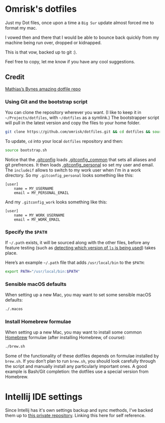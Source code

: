 # Omrisk's dotfiles
Just my Dot files, once upon a time a `Big Sur` update almost forced me to format my mac.

I vowed then and there that I would be able to bounce back quickly from my machine being run over, dropped or kidnapped.

This is that vow, backed up to git :).

Feel free to copy, let me know if you have any cool suggestions.

## Credit 
[Mathias’s Bynes amazing dotfile repo](https://github.com/mathiasbynens/dotfiles)

### Using Git and the bootstrap script

You can clone the repository wherever you want. (I like to keep it in `~/Projects/dotfiles`, with `~/dotfiles` as a symlink.) 
The bootstrapper script will pull in the latest version and copy the files to your home folder.

```bash
git clone https://github.com/omrisk/dotfiles.git && cd dotfiles && source bootstrap.sh
```

To update, `cd` into your local `dotfiles` repository and then:

```bash
source bootstrap.sh
```

Notice that the [.gitconfig](./.gitconfig) loads [.gitconfig_common](.gitconfig_common) that sets all aliases and git prefrences.
It then loads [.gitconfig_personal](.gitconfig_personal) so set my user and email.
The `includeif` allows to switch to my work user when I'm in a work directory.
So my `.gitconfig_personal` looks something like this:
```
[user]
	name = MY_USERNAME
	email = MY_PERSONAL_EMAIL

```
And my `.gitconfig_work` looks something like this:
```
[user]
	name = MY_WORK_USERNAME
	email = MY_WORK_EMAIL

```

### Specify the `$PATH`

If `~/.path` exists, it will be sourced along with the other files, before any feature testing (such as [detecting which version of `ls` is being used](https://github.com/mathiasbynens/dotfiles/blob/aff769fd75225d8f2e481185a71d5e05b76002dc/.aliases#L21-L26)) takes place.

Here’s an example `~/.path` file that adds `/usr/local/bin` to the `$PATH`:

```bash
export PATH="/usr/local/bin:$PATH"
```
### Sensible macOS defaults

When setting up a new Mac, you may want to set some sensible macOS defaults:

```bash
./.macos
```

### Install Homebrew formulae

When setting up a new Mac, you may want to install some common [Homebrew](https://brew.sh/) formulae (after installing Homebrew, of course):

```bash
./brew.sh
```

Some of the functionality of these dotfiles depends on formulae installed by `brew.sh`. If you don’t plan to run `brew.sh`, you should look carefully through the script and manually install any particularly important ones. A good example is Bash/Git completion: the dotfiles use a special version from Homebrew.

# Intellij IDE settings
Since Intellij has it's own settings backup and sync methods, I've backed them up to [this private repository](https://github.com/omrisk/intellij-settings).
Linking this here for self reference.
